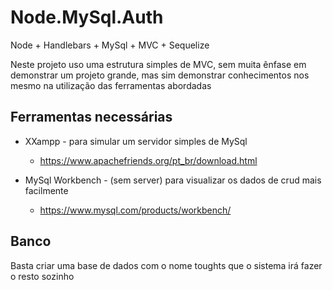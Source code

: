 # Node.MySql.Auth
Node + Handlebars + MySql + MVC + Sequelize

Neste projeto uso uma estrutura simples de MVC, sem muita ênfase em demonstrar um projeto grande, mas sim demonstrar conhecimentos nos mesmo na utilização das ferramentas abordadas

## Ferramentas necessárias
* XXampp - para simular um servidor simples de MySql
    * https://www.apachefriends.org/pt_br/download.html

* MySql Workbench - (sem server) para visualizar os dados de crud mais facilmente
    * https://www.mysql.com/products/workbench/

## Banco
Basta criar uma base de dados com o nome toughts que o sistema irá fazer o resto sozinho

